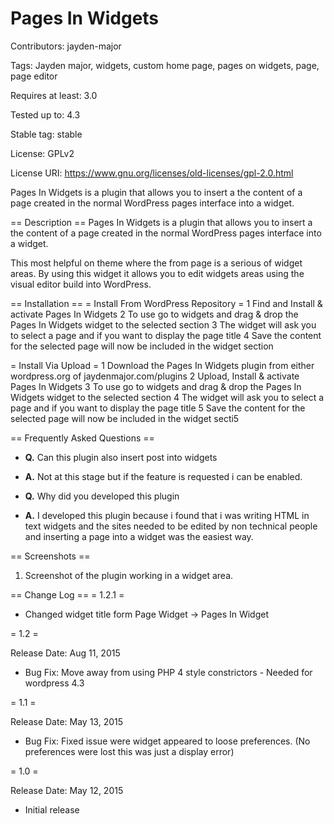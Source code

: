 # Pages In Widgets

Contributors: jayden-major

Tags: Jayden major, widgets, custom home page, pages on widgets, page, page editor

Requires at least: 3.0

Tested up to: 4.3

Stable tag: stable

License: GPLv2

License URI: https://www.gnu.org/licenses/old-licenses/gpl-2.0.html



Pages In Widgets is a plugin that allows you to insert a the content of a page created in the normal WordPress pages interface into a widget.



== Description ==
Pages In Widgets is a plugin that allows you to insert a the content of a page created in the normal WordPress pages interface into a widget.



This most helpful on theme where the from page is a serious of widget areas. By using this widget it allows you to edit widgets areas using the visual editor build into WordPress.



== Installation ==
= Install From WordPress Repository =
1 Find and Install & activate Pages In Widgets
2 To use go to widgets and drag & drop the Pages In Widgets widget to the selected section
3 The widget will ask you to select a page and if you want to display the page title
4 Save the content for the selected page will now be included in the widget section


= Install Via Upload =
1 Download the Pages In Widgets plugin from either wordpress.org of jaydenmajor.com/plugins
2 Upload, Install & activate Pages In Widgets
3 To use go to widgets and drag & drop the Pages In Widgets widget to the selected section
4 The widget will ask you to select a page and if you want to display the page title
5 Save the content for the selected page will now be included in the widget secti5


== Frequently Asked Questions ==
* **Q.** Can this plugin also insert post into widgets
* **A.** Not at this stage but if the feature is requested i can be enabled.


* **Q.** Why did you developed this plugin
* **A.** I developed this plugin because i found that i was writing HTML in text widgets and the sites needed to be edited by non technical people and inserting a page into a widget was the easiest way.



== Screenshots ==
1. Screenshot of the plugin working in a widget area.


== Change Log ==
= 1.2.1 =

* Changed widget title form Page Widget -> Pages In Widget

= 1.2 =

Release Date: Aug 11, 2015

* Bug Fix: Move away from using PHP 4 style constrictors - Needed for wordpress 4.3

= 1.1 =

Release Date: May 13, 2015

* Bug Fix: Fixed issue were widget appeared to loose preferences. (No preferences were lost this was just a display error) 

= 1.0 =

Release Date: May 12, 2015

* Initial release
